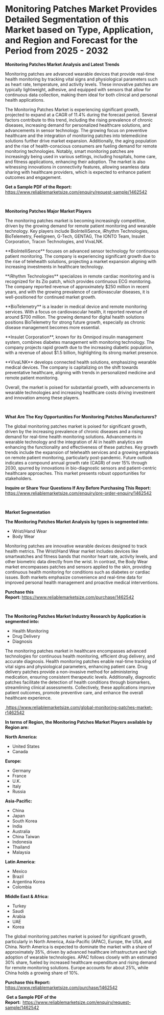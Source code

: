 <p><h1>Monitoring Patches Market Provides Detailed Segmentation of this Market based on Type, Application, and Region and Forecast for the Period from 2025 - 2032</h1></p><p><strong>Monitoring Patches Market Analysis and Latest Trends</strong></p>
<p><p>Monitoring patches are advanced wearable devices that provide real-time health monitoring by tracking vital signs and physiological parameters such as heart rate, temperature, and activity levels. These innovative patches are typically lightweight, adhesive, and equipped with sensors that allow for continuous data collection, making them ideal for both clinical and personal health applications. </p><p>The Monitoring Patches Market is experiencing significant growth, projected to expand at a CAGR of 11.4% during the forecast period. Several factors contribute to this trend, including the rising prevalence of chronic diseases, increasing demand for personalized healthcare solutions, and advancements in sensor technology. The growing focus on preventive healthcare and the integration of monitoring patches into telemedicine solutions further drive market expansion. Additionally, the aging population and the rise of health-conscious consumers are fueling demand for remote monitoring technologies. Notably, smart monitoring patches are increasingly being used in various settings, including hospitals, home care, and fitness applications, enhancing their adoption. The market is also witnessing innovations in connectivity features, allowing seamless data sharing with healthcare providers, which is expected to enhance patient outcomes and engagement.</p></p>
<p><strong>Get a Sample PDF of the Report:&nbsp;</strong> <a href="https://www.reliablemarketsize.com/enquiry/request-sample/1462542?utm_campaign=2281&utm_medium=2&utm_source=Github&utm_content=ia&utm_term=14042025&utm_id=monitoring-patches">https://www.reliablemarketsize.com/enquiry/request-sample/1462542</a></p>
<p>&nbsp;</p>
<p><strong>Monitoring Patches Major Market Players</strong></p>
<p><p>The monitoring patches market is becoming increasingly competitive, driven by the growing demand for remote patient monitoring and wearable technology. Key players include BioIntelliSence, iRhythm Technologies, BioTelemetry, Feeligreen, G-Tech, GENTAG, The IONTO Team, Insulet Corporation, Tracxn Technologies, and VivaLNK.</p><p>**BioIntelliSence** focuses on advanced sensor technology for continuous patient monitoring. The company is experiencing significant growth due to the rise of telehealth solutions, projecting a market expansion aligning with increasing investments in healthcare technology.</p><p>**iRhythm Technologies** specializes in remote cardiac monitoring and is recognized for its Zio patch, which provides continuous ECG monitoring. The company reported revenue of approximately $250 million in recent years, and with the growing prevalence of cardiovascular diseases, it is well-positioned for continued market growth.</p><p>**BioTelemetry** is a leader in medical device and remote monitoring services. With a focus on cardiovascular health, it reported revenue of around $700 million. The growing demand for digital health solutions positions BioTelemetry for strong future growth, especially as chronic disease management becomes more essential.</p><p>**Insulet Corporation**, known for its Omnipod insulin management system, combines diabetes management with monitoring technology. The company projects rapid growth due to the increasing diabetic population, with a revenue of about $1.5 billion, highlighting its strong market presence.</p><p>**VivaLNK** develops connected health solutions, emphasizing wearable medical devices. The company is capitalizing on the shift towards preventative healthcare, aligning with trends in personalized medicine and remote patient monitoring.</p><p>Overall, the market is poised for substantial growth, with advancements in wearable technologies and increasing healthcare costs driving investment and innovation among these players.</p></p>
<p>&nbsp;</p>
<p><strong>What Are The Key Opportunities For Monitoring Patches Manufacturers?</strong></p>
<p><p>The global monitoring patches market is poised for significant growth, driven by the increasing prevalence of chronic diseases and a rising demand for real-time health monitoring solutions. Advancements in wearable technology and the integration of AI in health analytics are enhancing the functionality and effectiveness of these patches. Key growth trends include the expansion of telehealth services and a growing emphasis on remote patient monitoring, particularly post-pandemic. Future outlook indicates a compound annual growth rate (CAGR) of over 15% through 2030, spurred by innovations in bio-diagnostic sensors and patient-centric healthcare approaches. This market presents robust opportunities for stakeholders.</p></p>
<p><strong>Inquire or Share Your Questions If Any Before Purchasing This Report:</strong> <a href="https://www.reliablemarketsize.com/enquiry/pre-order-enquiry/1462542?utm_campaign=2281&utm_medium=2&utm_source=Github&utm_content=ia&utm_term=14042025&utm_id=monitoring-patches">https://www.reliablemarketsize.com/enquiry/pre-order-enquiry/1462542</a></p>
<p>&nbsp;</p>
<p><strong>Market Segmentation</strong></p>
<p><strong>The Monitoring Patches Market Analysis by types is segmented into:</strong></p>
<p><ul><li>Wrist/Hand Wear</li><li>Body Wear</li></ul></p>
<p><p>Monitoring patches are innovative wearable devices designed to track health metrics. The Wrist/Hand Wear market includes devices like smartwatches and fitness bands that monitor heart rate, activity levels, and other biometric data directly from the wrist. In contrast, the Body Wear market encompasses patches and sensors applied to the skin, providing continuous health monitoring for conditions such as diabetes or cardiac issues. Both markets emphasize convenience and real-time data for improved personal health management and proactive medical interventions.</p></p>
<p><strong>Purchase this Report:&nbsp;</strong><a href="https://www.reliablemarketsize.com/purchase/1462542?utm_campaign=2281&utm_medium=2&utm_source=Github&utm_content=ia&utm_term=14042025&utm_id=monitoring-patches">https://www.reliablemarketsize.com/purchase/1462542</a></p>
<p>&nbsp;</p>
<p><strong>The Monitoring Patches Market Industry Research by Application is segmented into:</strong></p>
<p><ul><li>Health Monitoring</li><li>Drug Delivery</li><li>Diagnosis</li></ul></p>
<p><p>The monitoring patches market in healthcare encompasses advanced technologies for continuous health monitoring, efficient drug delivery, and accurate diagnosis. Health monitoring patches enable real-time tracking of vital signs and physiological parameters, enhancing patient care. Drug delivery patches provide a non-invasive method for administering medication, ensuring consistent therapeutic levels. Additionally, diagnostic patches facilitate the detection of health conditions through biomarkers, streamlining clinical assessments. Collectively, these applications improve patient outcomes, promote preventive care, and enhance the overall healthcare experience.</p></p>
<p><a href="https://www.reliablemarketsize.com/global-monitoring-patches-market-r1462542?utm_campaign=2281&utm_medium=2&utm_source=Github&utm_content=ia&utm_term=14042025&utm_id=monitoring-patches">&nbsp;https://www.reliablemarketsize.com/global-monitoring-patches-market-r1462542</a></p>
<p><strong>In terms of Region, the Monitoring Patches Market Players available by Region are:</strong></p>
<p>
    <p> <strong> North America: </strong>
        <ul>
            <li>United States</li>
            <li>Canada</li>
        </ul>
        </p> 
    <p> <strong> Europe: </strong>
        <ul>
            <li>Germany</li>
            <li>France</li>
            <li>U.K.</li>
            <li>Italy</li>
            <li>Russia</li>
        </ul>
        </p> 
    <p> <strong> Asia-Pacific: </strong>
        <ul>
            <li>China</li>
            <li>Japan</li>
            <li>South Korea</li>
            <li>India</li>
            <li>Australia</li>
            <li>China Taiwan</li>
            <li>Indonesia</li>
            <li>Thailand</li>
            <li>Malaysia</li>
        </ul>
        </p> 
    <p> <strong> Latin America: </strong>
        <ul>
            <li>Mexico</li>
            <li>Brazil</li>
            <li>Argentina Korea</li>
            <li>Colombia</li>
        </ul>
        </p> 
    <p> <strong> Middle East & Africa: </strong>
        <ul>
            <li>Turkey</li>
            <li>Saudi</li>
            <li>Arabia</li>
            <li>UAE</li>
            <li>Korea</li>
        </ul>
    </p>
    </p>
<p><p>The global monitoring patches market is poised for significant growth, particularly in North America, Asia-Pacific (APAC), Europe, the USA, and China. North America is expected to dominate the market with a share of approximately 35%, driven by advanced healthcare infrastructure and high adoption of wearable technologies. APAC follows closely with an estimated 30% share, fueled by increased healthcare expenditure and rising demand for remote monitoring solutions. Europe accounts for about 25%, while China holds a growing share of 10%.</p></p>
<p><strong>Purchase this Report: </strong><a href="https://www.reliablemarketsize.com/purchase/1462542?utm_campaign=2281&utm_medium=2&utm_source=Github&utm_content=ia&utm_term=14042025&utm_id=monitoring-patches">https://www.reliablemarketsize.com/purchase/1462542</a></p>
<p>&nbsp;<strong>Get a Sample PDF of the Report:&nbsp;&nbsp;</strong><a href="https://www.reliablemarketsize.com/enquiry/request-sample/1462542?utm_campaign=2281&utm_medium=2&utm_source=Github&utm_content=ia&utm_term=14042025&utm_id=monitoring-patches">https://www.reliablemarketsize.com/enquiry/request-sample/1462542</a></p>
<p><strong></strong></p>
<p><p></p><p></p><p></p></p>